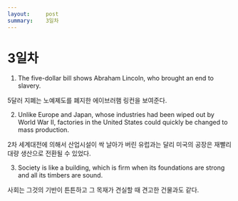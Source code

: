 ```yaml
---
layout:     post
summary:    3일차
---
```

# 3일차

1. The five-dollar bill shows Abraham Lincoln, who brought an end to slavery.

5달러 지폐는 노예졔도를 폐지한 에이브러햄 링컨을 보여준다.

2. Unlike Europe and Japan, whose industries had been wiped out by World War II, factories in the United States could
quickly be changed to mass production.

2차 세계대전에 의해서 산업시설이 싹 날아가 버린 유럽과는 달리 미국의 공장은 재빨리 대량 생산으로 전환될 수 있었다.

3. Society is like a building, which is firm when its foundations are strong and all its timbers are sound.

사회는 그것의 기반이 튼튼하고 그 목재가 견실할 때 견고한 건물과도 같다.
